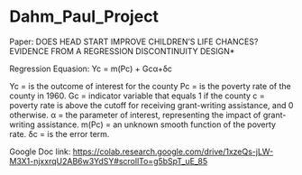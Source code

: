 # Dahm_Paul_Project
Paper: DOES HEAD START IMPROVE CHILDREN’S LIFE CHANCES? EVIDENCE FROM A REGRESSION DISCONTINUITY DESIGN*

Regression Equasion: Yc = m(Pc) + Gcα+δc

Yc = is the outcome of interest for the county 
Pc = is the poverty rate of the county in 1960.
Gc = indicator variable that equals 1 if the county 
c = poverty rate is above the cutoff for receiving grant-writing assistance, and 0 otherwise.
α = the parameter of interest, representing the impact of grant-writing assistance.
m(Pc) = an unknown smooth function of the poverty rate.
δc = is the error term.

Google Doc link: https://colab.research.google.com/drive/1xzeQs-jLW-M3X1-njxxrqU2AB6w3YdSY#scrollTo=g5bSpT_uE_85
